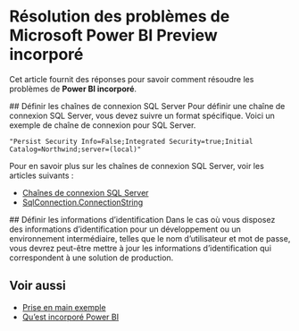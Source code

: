 <properties
   pageTitle="Résolution des problèmes de Microsoft Power BI Preview incorporé"
   description="Résolution des problèmes de Microsoft Power BI Preview incorporé"
   services="power-bi-embedded"
   documentationCenter=""
   authors="guyinacube"
   manager="erikre"
   editor=""
   tags=""/>
<tags
   ms.service="power-bi-embedded"
   ms.devlang="NA"
   ms.topic="article"
   ms.tgt_pltfrm="NA"
   ms.workload="powerbi"
   ms.date="10/04/2016"
   ms.author="asaxton"/>

# <a name="microsoft-power-bi-embedded-preview-troubleshooting"></a>Résolution des problèmes de Microsoft Power BI Preview incorporé
Cet article fournit des réponses pour savoir comment résoudre les problèmes de **Power BI incorporé**.

<a name="connection-string"/>
## <a name="setting-sql-server-connection-strings"></a>Définir les chaînes de connexion SQL Server
Pour définir une chaîne de connexion SQL Server, vous devez suivre un format spécifique. Voici un exemple de chaîne de connexion pour SQL Server.

```
"Persist Security Info=False;Integrated Security=true;Initial Catalog=Northwind;server=(local)"
```

Pour en savoir plus sur les chaînes de connexion SQL Server, voir les articles suivants :

-   [Chaînes de connexion SQL Server](https://msdn.microsoft.com/library/jj653752.aspx)
-   [SqlConnection.ConnectionString](https://msdn.microsoft.com/library/system.data.sqlclient.sqlconnection.connectionstring.aspx)

<a name="credentials"/>
## <a name="setting-credentials"></a>Définir les informations d’identification
Dans le cas où vous disposez des informations d’identification pour un développement ou un environnement intermédiaire, telles que le nom d’utilisateur et mot de passe, vous devrez peut-être mettre à jour les informations d’identification qui correspondent à une solution de production.

## <a name="see-also"></a>Voir aussi
- [Prise en main exemple](power-bi-embedded-get-started-sample.md)
- [Qu’est incorporé Power BI](power-bi-embedded-what-is-power-bi-embedded.md)
